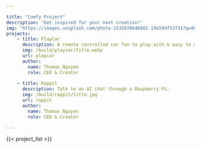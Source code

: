 ```yaml
---

title: "Comfy Project"
description: "Get inspired for your next creation!"
img: "https://images.unsplash.com/photo-1535870646082-19e594f52f31?q=80&w=2831&auto=format&fit=crop&ixlib=rb-4.0.3&ixid=M3wxMjA3fDB8MHxwaG90by1wYWdlfHx8fGVufDB8fHx8fA%3D%3D?q=80&w=2787&auto=format&fit=crop&ixlib=rb-4.0.3&ixid=M3wxMjA3fDB8MHxwaG90by1wYWdlfHx8fGVufDB8fHx8fA%3D%3D?q=80&w=2865&auto=format&fit=crop&ixlib=rb-4.0.3&ixid=M3wxMjA3fDB8MHxwaG90by1wYWdlfHx8fGVufDB8fHx8fA%3D%3D?ixlib=rb-4.0.3&ixid=MnwxMjA3fDB8MHxwaG90by1wYWdlfHx8fGVufDB8fHx8&auto=format&fit=crop&w=2830&q=80&blend=10512F&sat=-100&exp=15&blend-mode=multiply"
projects:
    - title: PlayCar
      description: A remote controlled car fun to play with & easy to make
      img: /build/playcar/title.webp
      url: playcar
      author:
        name: Thomas Nguyen
        role: CEO & Creator
    
    - title: Rappit
      description: Talk to an AI chat through a Raspberry Pi.
      img: /build/rappit/title.jpg
      url: rappit
      author:
        name: Thomas Nguyen
        role: CEO & Creator

---
```




{{< project_list >}}

